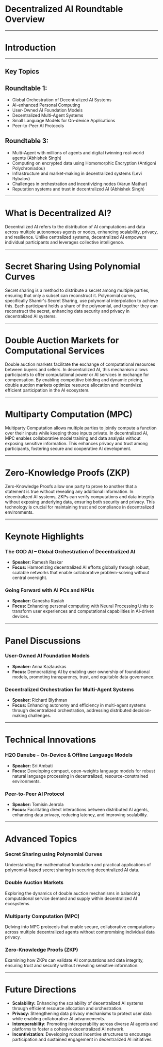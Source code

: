 # Decentralized AI Roundtable Overview

---

# Introduction


---

## Key Topics 

## Roundtable 1:
- Global Orchestration of Decentralized AI Systems
- AI-enhanced Personal Computing
- User-Owned AI Foundation Models
- Decentralized Multi-Agent Systems
- Small Language Models for On-device Applications
- Peer-to-Peer AI Protocols

## Roundtable 3:
- Multi-Agent with millions of agents and digital twinning real-world agents (Abhishek Singh)
- Computing on encrypted data using Homomorphic Encryption (Antigoni Polychroniadou)
- Infrastructure and market-making in decentralized systems (Levi Rybalov)
- Challenges in orchestration and incentivizing nodes (Varun Mathur)
- Reputation systems and trust in decentralized AI (Abhishek Singh)


---

# What is Decentralized AI?

Decentralized AI refers to the distribution of AI computations and data across multiple autonomous agents or nodes, enhancing scalability, privacy, and resilience. Unlike centralized systems, decentralized AI empowers individual participants and leverages collective intelligence.

---

# Secret Sharing Using Polynomial Curves

Secret sharing is a method to distribute a secret among multiple parties, ensuring that only a subset can reconstruct it. Polynomial curves, specifically Shamir's Secret Sharing, use polynomial interpolation to achieve this. Each participant holds a share of the polynomial, and together they can reconstruct the secret, enhancing data security and privacy in decentralized AI systems.

---

# Double Auction Markets for Computational Services

Double auction markets facilitate the exchange of computational resources between buyers and sellers. In decentralized AI, this mechanism allows participants to offer computational power or AI services in exchange for compensation. By enabling competitive bidding and dynamic pricing, double auction markets optimize resource allocation and incentivize efficient participation in the AI ecosystem.

---

# Multiparty Computation (MPC)

Multiparty Computation allows multiple parties to jointly compute a function over their inputs while keeping those inputs private. In decentralized AI, MPC enables collaborative model training and data analysis without exposing sensitive information. This enhances privacy and trust among participants, fostering secure and cooperative AI development.

---

# Zero-Knowledge Proofs (ZKP)

Zero-Knowledge Proofs allow one party to prove to another that a statement is true without revealing any additional information. In decentralized AI systems, ZKPs can verify computations and data integrity without exposing underlying data, ensuring both security and privacy. This technology is crucial for maintaining trust and compliance in decentralized environments.

---

# Keynote Highlights

### The GOD AI – Global Orchestration of Decentralized AI
* **Speaker:** Ramesh Raskar
* **Focus:** Harmonizing decentralized AI efforts globally through robust, scalable networks that enable collaborative problem-solving without central oversight.

### Going Forward with AI PCs and NPUs
* **Speaker:** Ganesha Rasiah
* **Focus:** Enhancing personal computing with Neural Processing Units to transform user experiences and computational capabilities in AI-driven devices.

---

# Panel Discussions

### User-Owned AI Foundation Models
* **Speaker:** Anna Kazlauskas
* **Focus:** Democratizing AI by enabling user ownership of foundational models, promoting transparency, trust, and equitable data governance.

### Decentralized Orchestration for Multi-Agent Systems
* **Speaker:** Richard Blythman
* **Focus:** Enhancing autonomy and efficiency in multi-agent systems through decentralized orchestration, addressing distributed decision-making challenges.

---

# Technical Innovations

### H2O Danube – On-Device & Offline Language Models
* **Speaker:** Sri Ambati
* **Focus:** Developing compact, open-weights language models for robust natural language processing in decentralized, resource-constrained environments.

### Peer-to-Peer AI Protocol
* **Speaker:** Tomisin Jenrola
* **Focus:** Facilitating direct interactions between distributed AI agents, enhancing data privacy, reducing latency, and improving scalability.

---

# Advanced Topics

### Secret Sharing using Polynomial Curves
Understanding the mathematical foundation and practical applications of polynomial-based secret sharing in securing decentralized AI data.

### Double Auction Markets
Exploring the dynamics of double auction mechanisms in balancing computational service demand and supply within decentralized AI ecosystems.

### Multiparty Computation (MPC)
Delving into MPC protocols that enable secure, collaborative computations across multiple decentralized agents without compromising individual data privacy.

### Zero-Knowledge Proofs (ZKP)
Examining how ZKPs can validate AI computations and data integrity, ensuring trust and security without revealing sensitive information.

---

# Future Directions

* **Scalability:** Enhancing the scalability of decentralized AI systems through efficient resource allocation and orchestration.
* **Privacy:** Strengthening data privacy mechanisms to protect user data while enabling collaborative AI advancements.
* **Interoperability:** Promoting interoperability across diverse AI agents and platforms to foster a cohesive decentralized AI network.
* **Incentivization:** Developing robust incentive structures to encourage participation and sustained engagement in decentralized AI initiatives.

